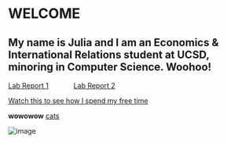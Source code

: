 # **WELCOME**
## My name is Julia and I am an Economics & International Relations student at UCSD, minoring in Computer Science. Woohoo!

[Lab Report 1](https://jupoon.github.io/cse15l-lab-reports/lab-report-1-week-2.md) &nbsp; &nbsp; &nbsp; &nbsp; &nbsp; &nbsp; [Lab Report 2](https://jupoon.github.io/cse15l-lab-reports/lab-report-2.md)

[Watch this to see how I spend my free time](https://www.youtube.com/watch?v=crfrKqFp0Zg)

**wowowow**
[cats](https://jupoon.github.io/cse15l-lab-reports/cats.md)

![image](https://user-images.githubusercontent.com/95953310/149252181-83632061-b975-448c-9eff-4e7f9faf00ef.png)

